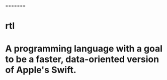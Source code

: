 =======
# rtl
A programming language with a goal to be a faster, data-oriented version of Apple's Swift.
=======
